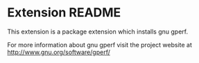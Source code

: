 # Extension README

This extension is a package extension which installs gnu gperf.

For more information about gnu gperf visit the project website at
http://www.gnu.org/software/gperf/


